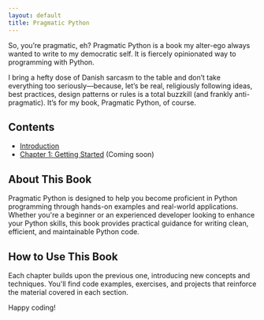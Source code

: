 ```yaml
---
layout: default
title: Pragmatic Python
---
```


So, you’re pragmatic, eh? Pragmatic Python is a book my alter-ego always wanted
to write to my democratic self. It is fiercely opinionated way to programming
with Python. 

I bring a hefty dose of Danish sarcasm to the table and don’t take
everything too seriously—because, let’s be real, religiously following ideas,
best practices, design patterns or rules is a total buzzkill (and frankly
anti-pragmatic). It’s for my book, Pragmatic Python, of course.

## Contents

- [Introduction](docs/Introduction.md)
- [Chapter 1: Getting Started](docs/chapter1.md) (Coming soon)

## About This Book

Pragmatic Python is designed to help you become proficient in Python programming
through hands-on examples and real-world applications. Whether you're a beginner
or an experienced developer looking to enhance your Python skills, this book
provides practical guidance for writing clean, efficient, and maintainable
Python code.

## How to Use This Book

Each chapter builds upon the previous one, introducing new concepts and
techniques. You'll find code examples, exercises, and projects that reinforce
the material covered in each section.

Happy coding!
